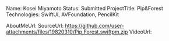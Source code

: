 Name: Kosei Miyamoto
Status: Submitted
ProjectTitle: Pip&Forest
Technologies: SwiftUI, AVFoundation, PencilKit

AboutMeUrl:
SourceUrl: https://github.com/user-attachments/files/19820310/Pip.Forest.swiftpm.zip
VideoUrl:

<!---
EXAMPLE
Name<required>: John Appleseed
Status<required>: Submitted <or> Winner <or> Distinguished <or> Rejected
ProjectTitle: The Accessibility Rose
Technologies<only the first 4 are visible>: SwiftUI, RealityKit, CoreGraphic 

AboutMeUrl: https://linkedin.com/in/johnappleseed <
SourceUrl: https://github.com/johnappleseed/wwdc2025
VideoUrl: https://youtu.be/ABCDE123456

Please note that only Name and Status are mandatory fields. The other fields are optional.
-->
